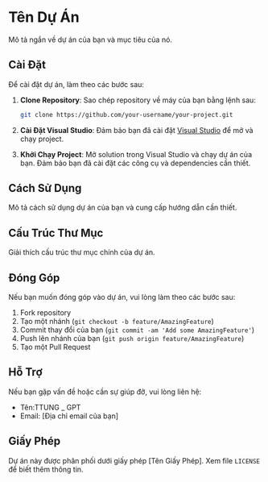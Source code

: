 # Tên Dự Án

Mô tả ngắn về dự án của bạn và mục tiêu của nó.

## Cài Đặt

Để cài đặt dự án, làm theo các bước sau:

1. **Clone Repository**: Sao chép repository về máy của bạn bằng lệnh sau:

    ```bash
    git clone https://github.com/your-username/your-project.git
    ```

2. **Cài Đặt Visual Studio**: Đảm bảo bạn đã cài đặt [Visual Studio](https://visualstudio.microsoft.com/) để mở và chạy project.

3. **Khởi Chạy Project**: Mở solution trong Visual Studio và chạy dự án của bạn. Đảm bảo bạn đã cài đặt các công cụ và dependencies cần thiết.

## Cách Sử Dụng

Mô tả cách sử dụng dự án của bạn và cung cấp hướng dẫn cần thiết.

## Cấu Trúc Thư Mục

Giải thích cấu trúc thư mục chính của dự án.

## Đóng Góp

Nếu bạn muốn đóng góp vào dự án, vui lòng làm theo các bước sau:

1. Fork repository
2. Tạo một nhánh (`git checkout -b feature/AmazingFeature`)
3. Commit thay đổi của bạn (`git commit -am 'Add some AmazingFeature'`)
4. Push lên nhánh của bạn (`git push origin feature/AmazingFeature`)
5. Tạo một Pull Request

## Hỗ Trợ

Nếu bạn gặp vấn đề hoặc cần sự giúp đỡ, vui lòng liên hệ:

- Tên:TTUNG _ GPT
- Email: [Địa chỉ email của bạn]

## Giấy Phép

Dự án này được phân phối dưới giấy phép [Tên Giấy Phép]. Xem file `LICENSE` để biết thêm thông tin.

